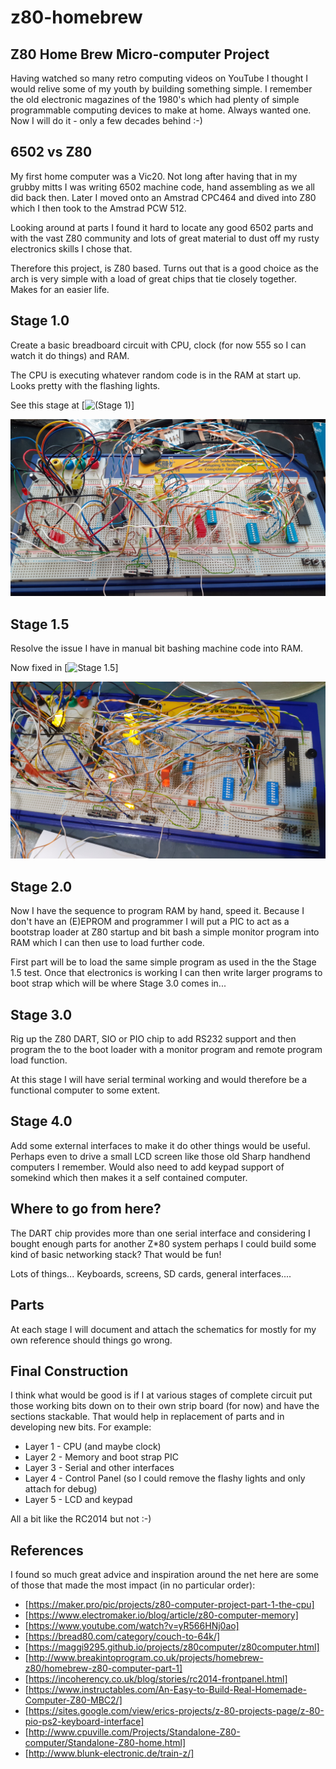 # z80-homebrew
Z80 Home Brew Micro-computer Project
------------------------------------

Having watched so many retro computing videos on YouTube I thought I would relive some of my youth
by building something simple. I remember the old electronic magazines of the 1980's which 
had plenty of simple programmable computing devices to make at home.  Always wanted one. Now I
will do it - only a few decades behind :-)


6502 vs Z80
-----------

My first home computer was a Vic20. Not long after having that in my grubby mitts I was writing
6502 machine code, hand assembling as we all did back then. Later I moved onto an Amstrad CPC464
and dived into Z80 which I then took to the Amstrad PCW 512.

Looking around at parts I found it hard to locate any good 6502 parts and with the vast
Z80 community and lots of great material to dust off my rusty electronics skills I chose that.

Therefore this project, is Z80 based. Turns out that is a good choice as the arch is very simple
with a load of great chips that tie closely together. Makes for an easier life.


Stage 1.0
---------

Create a basic breadboard circuit with CPU, clock (for now 555 so I can watch it do things) and RAM.

The CPU is executing whatever random code is in the RAM at start up. Looks pretty with the flashing lights.

See this stage at [![(Stage 1)](https://youtu.be/8DWXKSt4nWc)]

![](images/20220321_072123-stage1.jpg)


Stage 1.5
---------

Resolve the issue I have in manual bit bashing machine code into RAM.

Now fixed in [![Stage 1.5](https://youtu.be/Ls7xwXhakNc)]

![](images/20220322_210657-bitbashfixed.jpg)

Stage 2.0
---------

Now I have the sequence to program RAM by hand, speed it. Because I don't have an (E)EPROM 
and programmer I will put a PIC to act as a bootstrap loader at Z80 startup and bit bash a simple 
monitor program into RAM which I can then use to load further code.

First part will be to load the same simple program as used in the the Stage 1.5 test. Once that
electronics is working I can then write larger programs to boot strap which will be where Stage 3.0 
comes in...

Stage 3.0
---------

Rig up the Z80 DART, SIO or PIO chip to add RS232 support and then program the to the boot loader 
with a monitor program and remote program load function.

At this stage I will have serial terminal working and would therefore be a functional computer to
some extent.


Stage 4.0
---------

Add some external interfaces to make it do other things would be useful. Perhaps even to drive a
small LCD screen like those old Sharp handhend computers I remember. Would also need to add keypad
support of somekind which then makes it a self contained computer.


Where to go from here?
----------------------

The DART chip provides more than one serial interface and considering I bought enough parts for 
another Z*80 system perhaps I could build some kind of basic networking stack? That would be fun!

Lots of things... Keyboards, screens, SD cards, general interfaces....



Parts
-----

At each stage I will document and attach the schematics for mostly for my own reference should things go wrong.

Final Construction
------------------

I think what would be good is if I at various stages of complete circuit put those working bits down on to
their own strip board (for now) and have the sections stackable. That would help in replacement of parts
and in developing new bits. For example:

* Layer 1 - CPU (and maybe clock)
* Layer 2 - Memory and boot strap PIC
* Layer 3 - Serial and other interfaces
* Layer 4 - Control Panel (so I could remove the flashy lights and only attach for debug)
* Layer 5 - LCD and keypad

All a bit like the RC2014 but not :-)




References
----------

I found so much great advice and inspiration around the net here are some of those that made the most
impact (in no particular order):


* [https://maker.pro/pic/projects/z80-computer-project-part-1-the-cpu]
* [https://www.electromaker.io/blog/article/z80-computer-memory]
* [https://www.youtube.com/watch?v=yR566HNj0ao]
* [https://bread80.com/category/couch-to-64k/]
* [https://maggi9295.github.io/projects/z80computer/z80computer.html]
* [http://www.breakintoprogram.co.uk/projects/homebrew-z80/homebrew-z80-computer-part-1]
* [https://incoherency.co.uk/blog/stories/rc2014-frontpanel.html]
* [https://www.instructables.com/An-Easy-to-Build-Real-Homemade-Computer-Z80-MBC2/]
* [https://sites.google.com/view/erics-projects/z-80-projects-page/z-80-pio-ps2-keyboard-interface]
* [http://www.cpuville.com/Projects/Standalone-Z80-computer/Standalone-Z80-home.html]
* [http://www.blunk-electronic.de/train-z/]






